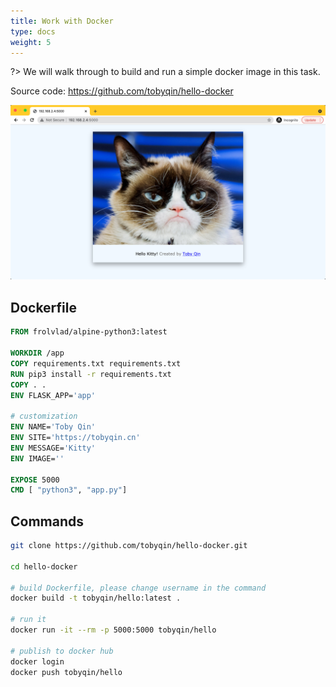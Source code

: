 ```yaml
---
title: Work with Docker
type: docs
weight: 5
---
```


?> We will walk through to build and run a simple docker image in this task.

Source code: https://github.com/tobyqin/hello-docker

![](./../images/hello-cat.png)

## Dockerfile

```Dockerfile
FROM frolvlad/alpine-python3:latest

WORKDIR /app
COPY requirements.txt requirements.txt
RUN pip3 install -r requirements.txt
COPY . .
ENV FLASK_APP='app'

# customization
ENV NAME='Toby Qin'
ENV SITE='https://tobyqin.cn'
ENV MESSAGE='Kitty'
ENV IMAGE=''

EXPOSE 5000
CMD [ "python3", "app.py"]
```

## Commands

```bash
git clone https://github.com/tobyqin/hello-docker.git

cd hello-docker

# build Dockerfile, please change username in the command
docker build -t tobyqin/hello:latest .

# run it
docker run -it --rm -p 5000:5000 tobyqin/hello

# publish to docker hub
docker login
docker push tobyqin/hello
```

